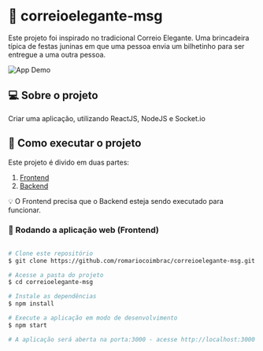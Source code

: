 # 💌️ correioelegante-msg 
Este projeto foi inspirado no tradicional Correio Elegante. Uma brincadeira típica de festas juninas em que uma pessoa envia um bilhetinho para ser entregue a uma outra pessoa.

![App Demo]()

## 💻 Sobre o projeto
Criar uma aplicação, utilizando ReactJS, NodeJS e Socket.io 

## 🚀 Como executar o projeto

Este projeto é divido em duas partes:
1. [Frontend](https://github.com/romariocoimbrac/correioelegante-msg)
2. [Backend](https://github.com/romariocoimbrac/correioelegante-server) 

💡 O Frontend precisa que o Backend esteja sendo executado para funcionar.

### 🧭 Rodando a aplicação web (Frontend)

```bash

# Clone este repositório
$ git clone https://github.com/romariocoimbrac/correioelegante-msg.git

# Acesse a pasta do projeto
$ cd correioelegante-msg

# Instale as dependências
$ npm install

# Execute a aplicação em modo de desenvolvimento
$ npm start

# A aplicação será aberta na porta:3000 - acesse http://localhost:3000
```
